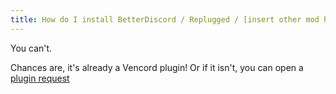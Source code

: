 ```yaml
---
title: How do I install BetterDiscord / Replugged / [insert other mod here] plugins?
---
```


You can't.

Chances are, it's already a Vencord plugin! Or if it isn't, you can open a [plugin request](/docs/plugin-requests)
